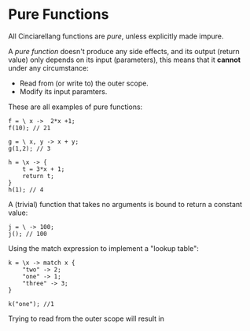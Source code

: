 # Pure Functions

All Cinciarellang functions are *pure*, unless explicitly made impure.

A *pure function* doesn't produce any side effects, and its output (return value) only depends on its input (parameters), this means that it **cannot** under any circumstance:

* Read from (or write to) the outer scope.
* Modify its input paramters.

These are all examples of pure functions:

```
f = \ x ->  2*x +1;
f(10); // 21
```

```
g = \ x, y -> x + y;
g(1,2); // 3
```

```
h = \x -> {
    t = 3*x + 1;
    return t;
}
h(1); // 4
```

A (trivial) function that takes no arguments is bound to return a constant value:

```
j = \ -> 100;
j(); // 100
```

Using the match expression to implement a "lookup table":

```
k = \x -> match x {
    "two" -> 2;
    "one" -> 1;
    "three" -> 3;
}

k("one"); //1
```

Trying to read from the outer scope will result in 

```

```



